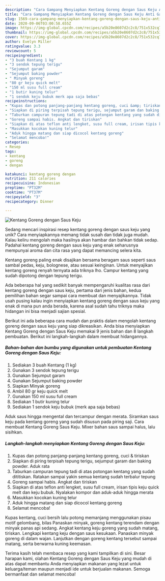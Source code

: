 ```yaml
---
description: "Cara Gampang Menyiapkan Kentang Goreng dengan Saus Keju Anti Gagal"
title: "Cara Gampang Menyiapkan Kentang Goreng dengan Saus Keju Anti Gagal"
slug: 1569-cara-gampang-menyiapkan-kentang-goreng-dengan-saus-keju-anti-gagal
date: 2020-09-06T03:00:58.655Z
image: https://img-global.cpcdn.com/recipes/a5b20e8607d2c2c8/751x532cq70/kentang-goreng-dengan-saus-keju-foto-resep-utama.jpg
thumbnail: https://img-global.cpcdn.com/recipes/a5b20e8607d2c2c8/751x532cq70/kentang-goreng-dengan-saus-keju-foto-resep-utama.jpg
cover: https://img-global.cpcdn.com/recipes/a5b20e8607d2c2c8/751x532cq70/kentang-goreng-dengan-saus-keju-foto-resep-utama.jpg
author: Evelyn Miller
ratingvalue: 3.3
reviewcount: 5
recipeingredient:
- "3 buah Kentang 1 kg"
- "3 sendok tepung terigu"
- "Sejumput garam"
- "Sejumput baking powder"
- " Minyak goreng"
- "80 gr keju quick melt"
- "150 ml susu full cream"
- "1 butir kuning telur"
- "1 sendok keju bubuk merk apa saja bebas"
recipeinstructions:
- "Kupas dan potong panjang-panjang kentang goreng, cuci &amp; tiriskan"
- "Siapkan di piring terpisah tepung terigu, sejumput garam dan baking powder. Aduk rata"
- "Taburkan campuran tepung tadi di atas potongan kentang yang sudah dititiskan. Ratakan sampai yakin semua kentang sudah terbalur tepung"
- "Goreng sampai habis. Angkat dan tiriskan"
- "Siapkan di atas teflon anti lengket, susu full cream, irisan tipis keju quick melt dan keju bubuk. Nyalakan kompor dan aduk-aduk hingga merata"
- "Masukkan kocokan kuning telur"
- "Aduk hingga matang dan siap dicocol kentang goreng"
- "Selamat mencoba!"
categories:
- Resep
tags:
- kentang
- goreng
- dengan

katakunci: kentang goreng dengan 
nutrition: 211 calories
recipecuisine: Indonesian
preptime: "PT32M"
cooktime: "PT37M"
recipeyield: "3"
recipecategory: Dinner

---
```



![Kentang Goreng dengan Saus Keju](https://img-global.cpcdn.com/recipes/a5b20e8607d2c2c8/751x532cq70/kentang-goreng-dengan-saus-keju-foto-resep-utama.jpg)

Sedang mencari inspirasi resep kentang goreng dengan saus keju yang unik? Cara menyiapkannya memang tidak susah dan tidak juga mudah. Kalau keliru mengolah maka hasilnya akan hambar dan bahkan tidak sedap. Padahal kentang goreng dengan saus keju yang enak seharusnya mempunyai aroma dan cita rasa yang dapat memancing selera kita.

Kentang goreng paling enak disajikan bersama beragam saus seperti saus sambal pedas, keju, bolognese, atau sesuai keinginan. Untuk menyajikan kentang goreng renyah ternyata ada triknya lho. Campur kentang yang sudah dipotong dengan tepung terigu.

Ada beberapa hal yang sedikit banyak mempengaruhi kualitas rasa dari kentang goreng dengan saus keju, pertama dari jenis bahan, kedua pemilihan bahan segar sampai cara membuat dan menyajikannya. Tidak usah pusing kalau ingin menyiapkan kentang goreng dengan saus keju yang enak di mana pun anda berada, karena asal sudah tahu triknya maka hidangan ini bisa menjadi sajian spesial.


Berikut ini ada beberapa cara mudah dan praktis dalam mengolah kentang goreng dengan saus keju yang siap dikreasikan. Anda bisa menyiapkan Kentang Goreng dengan Saus Keju memakai 9 jenis bahan dan 8 langkah pembuatan. Berikut ini langkah-langkah dalam membuat hidangannya.

<!--inarticleads1-->

##### Bahan-bahan dan bumbu yang digunakan untuk pembuatan Kentang Goreng dengan Saus Keju:

1. Sediakan 3 buah Kentang (1 kg)
1. Gunakan 3 sendok tepung terigu
1. Gunakan Sejumput garam
1. Gunakan Sejumput baking powder
1. Siapkan  Minyak goreng
1. Ambil 80 gr keju quick melt
1. Gunakan 150 ml susu full cream
1. Sediakan 1 butir kuning telur
1. Sediakan 1 sendok keju bubuk (merk apa saja bebas)


Aduk saus hingga mengental dan tercampur dengan merata. Siramkan saus keju pada kentang goreng yang sudah disusun pada piring saji. Cara membuat Kentang Goreng Saus Keju. Mixer bahan saus sampai halus, lalu sisihkan. 

<!--inarticleads2-->

##### Langkah-langkah menyiapkan Kentang Goreng dengan Saus Keju:

1. Kupas dan potong panjang-panjang kentang goreng, cuci &amp; tiriskan
1. Siapkan di piring terpisah tepung terigu, sejumput garam dan baking powder. Aduk rata
1. Taburkan campuran tepung tadi di atas potongan kentang yang sudah dititiskan. Ratakan sampai yakin semua kentang sudah terbalur tepung
1. Goreng sampai habis. Angkat dan tiriskan
1. Siapkan di atas teflon anti lengket, susu full cream, irisan tipis keju quick melt dan keju bubuk. Nyalakan kompor dan aduk-aduk hingga merata
1. Masukkan kocokan kuning telur
1. Aduk hingga matang dan siap dicocol kentang goreng
1. Selamat mencoba!


Kupas kentang, cuci bersih lalu potong memanjang menggunakan pisau motif gelombang, bilas Panaskan minyak, goreng kentang terendam dengan minyak panas api sedang. Angkat kentang keju goreng yang sudah matang, tiriskan. Lengkapi kentang keju dengan saus kesukaan. Panaskan minyak goreng di dalam wajan. Lanjutkan dengan goreng kentang tersebut sampai matang, serta berwarna kuning keemasan. 

Terima kasih telah membaca resep yang kami tampilkan di sini. Besar harapan kami, olahan Kentang Goreng dengan Saus Keju yang mudah di atas dapat membantu Anda menyiapkan makanan yang lezat untuk keluarga/teman maupun menjadi ide untuk berjualan makanan. Semoga bermanfaat dan selamat mencoba!
